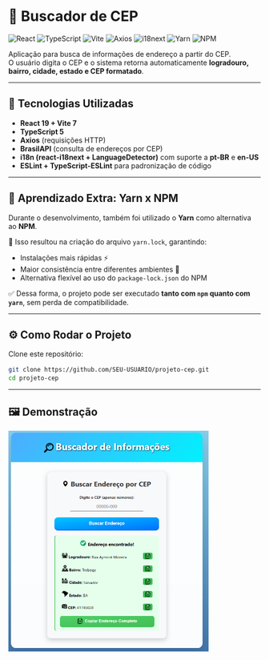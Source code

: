 # 🔎 Buscador de CEP

![React](https://img.shields.io/badge/-React-61DAFB?logo=react&logoColor=white&style=for-the-badge)
![TypeScript](https://img.shields.io/badge/-TypeScript-3178C6?logo=typescript&logoColor=white&style=for-the-badge)
![Vite](https://img.shields.io/badge/-Vite-646CFF?logo=vite&logoColor=white&style=for-the-badge)
![Axios](https://img.shields.io/badge/-Axios-5A29E4?logo=axios&logoColor=white&style=for-the-badge)
![i18next](https://img.shields.io/badge/-i18next-26A69A?logo=i18next&logoColor=white&style=for-the-badge)
![Yarn](https://img.shields.io/badge/-Yarn-2C8EBB?logo=yarn&logoColor=white&style=for-the-badge)
![NPM](https://img.shields.io/badge/-NPM-CB3837?logo=npm&logoColor=white&style=for-the-badge)

Aplicação para busca de informações de endereço a partir do CEP.  
O usuário digita o CEP e o sistema retorna automaticamente **logradouro, bairro, cidade, estado e CEP formatado**.

---

## 🚀 Tecnologias Utilizadas

- **React 19 + Vite 7**
- **TypeScript 5**
- **Axios** (requisições HTTP)
- **BrasilAPI** (consulta de endereços por CEP)
- **i18n (react-i18next + LanguageDetector)** com suporte a **pt-BR** e **en-US**
- **ESLint + TypeScript-ESLint** para padronização de código

---

## 🧵 Aprendizado Extra: Yarn x NPM

Durante o desenvolvimento, também foi utilizado o **Yarn** como alternativa ao **NPM**.

📌 Isso resultou na criação do arquivo `yarn.lock`, garantindo:

- Instalações mais rápidas ⚡
- Maior consistência entre diferentes ambientes 🔄
- Alternativa flexível ao uso do `package-lock.json` do NPM

✅ Dessa forma, o projeto pode ser executado **tanto com `npm` quanto com `yarn`**, sem perda de compatibilidade.

---

## ⚙️ Como Rodar o Projeto

Clone este repositório:

```bash
git clone https://github.com/SEU-USUARIO/projeto-cep.git
cd projeto-cep
```

---

## 🖼️ Demonstração

<img src="./src/assets/icons/Resultado final.png" alt="Tela do projeto" width="400"/>
